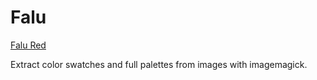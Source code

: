 # Falu

[Falu Red](https://en.wikipedia.org/wiki/Falu_red)

Extract color swatches and full palettes from images with imagemagick.

